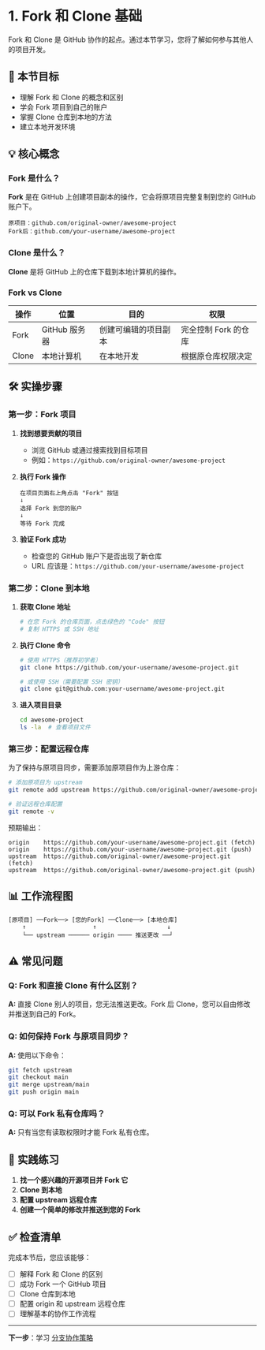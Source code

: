 # 1. Fork 和 Clone 基础

Fork 和 Clone 是 GitHub 协作的起点。通过本节学习，您将了解如何参与其他人的项目开发。

## 🎯 本节目标

- 理解 Fork 和 Clone 的概念和区别
- 学会 Fork 项目到自己的账户
- 掌握 Clone 仓库到本地的方法
- 建立本地开发环境

## 💡 核心概念

### Fork 是什么？

**Fork** 是在 GitHub 上创建项目副本的操作，它会将原项目完整复制到您的 GitHub 账户下。

```
原项目：github.com/original-owner/awesome-project
Fork后：github.com/your-username/awesome-project
```

### Clone 是什么？

**Clone** 是将 GitHub 上的仓库下载到本地计算机的操作。

### Fork vs Clone

| 操作 | 位置 | 目的 | 权限 |
|------|------|------|------|
| Fork | GitHub 服务器 | 创建可编辑的项目副本 | 完全控制 Fork 的仓库 |
| Clone | 本地计算机 | 在本地开发 | 根据原仓库权限决定 |

## 🛠️ 实操步骤

### 第一步：Fork 项目

1. **找到想要贡献的项目**
   - 浏览 GitHub 或通过搜索找到目标项目
   - 例如：`https://github.com/original-owner/awesome-project`

2. **执行 Fork 操作**
   ```
   在项目页面右上角点击 "Fork" 按钮
   ↓
   选择 Fork 到您的账户
   ↓
   等待 Fork 完成
   ```

3. **验证 Fork 成功**
   - 检查您的 GitHub 账户下是否出现了新仓库
   - URL 应该是：`https://github.com/your-username/awesome-project`

### 第二步：Clone 到本地

1. **获取 Clone 地址**
   ```bash
   # 在您 Fork 的仓库页面，点击绿色的 "Code" 按钮
   # 复制 HTTPS 或 SSH 地址
   ```

2. **执行 Clone 命令**
   ```bash
   # 使用 HTTPS（推荐初学者）
   git clone https://github.com/your-username/awesome-project.git
   
   # 或使用 SSH（需要配置 SSH 密钥）
   git clone git@github.com:your-username/awesome-project.git
   ```

3. **进入项目目录**
   ```bash
   cd awesome-project
   ls -la  # 查看项目文件
   ```

### 第三步：配置远程仓库

为了保持与原项目同步，需要添加原项目作为上游仓库：

```bash
# 添加原项目为 upstream
git remote add upstream https://github.com/original-owner/awesome-project.git

# 验证远程仓库配置
git remote -v
```

预期输出：
```
origin    https://github.com/your-username/awesome-project.git (fetch)
origin    https://github.com/your-username/awesome-project.git (push)
upstream  https://github.com/original-owner/awesome-project.git (fetch)
upstream  https://github.com/original-owner/awesome-project.git (push)
```

## 📊 工作流程图

```
[原项目] ──Fork──> [您的Fork] ──Clone──> [本地仓库]
    ↑                   ↑                    ↓
    └── upstream ────── origin ──── 推送更改 ──┘
```

## ⚠️ 常见问题

### Q: Fork 和直接 Clone 有什么区别？
**A:** 直接 Clone 别人的项目，您无法推送更改。Fork 后 Clone，您可以自由修改并推送到自己的 Fork。

### Q: 如何保持 Fork 与原项目同步？
**A:** 使用以下命令：
```bash
git fetch upstream
git checkout main
git merge upstream/main
git push origin main
```

### Q: 可以 Fork 私有仓库吗？
**A:** 只有当您有读取权限时才能 Fork 私有仓库。

## 🎯 实践练习

1. **找一个感兴趣的开源项目并 Fork 它**
2. **Clone 到本地**
3. **配置 upstream 远程仓库**
4. **创建一个简单的修改并推送到您的 Fork**

## ✅ 检查清单

完成本节后，您应该能够：
- [ ] 解释 Fork 和 Clone 的区别
- [ ] 成功 Fork 一个 GitHub 项目
- [ ] Clone 仓库到本地
- [ ] 配置 origin 和 upstream 远程仓库
- [ ] 理解基本的协作工作流程

---

**下一步**：学习 [分支协作策略](./02-branch-strategy.md) 